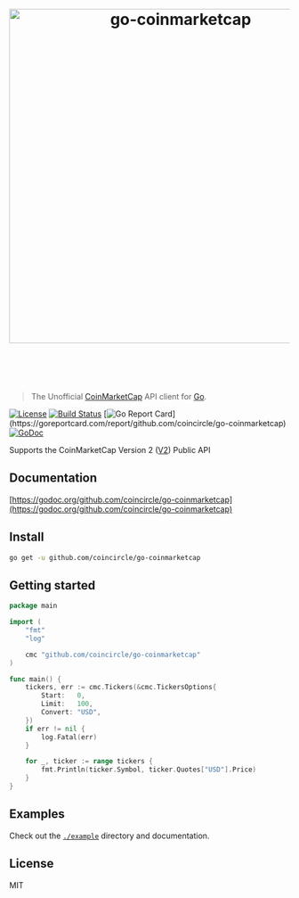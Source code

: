 <h1 align="center">
  <br />
  <img src="https://user-images.githubusercontent.com/168240/39501128-e66e2a18-4d6d-11e8-9e16-88655102da6c.png" alt="go-coinmarketcap" width="600" />
  <br />
  <br />
  <br />
</h1>

> The Unofficial [CoinMarketCap](https://coinmarketcap.com/) API client for [Go](https://golang.org/).

[![License](http://img.shields.io/badge/license-MIT-blue.svg)](https://raw.githubusercontent.com/coincircle/go-coinmarketcap/master/LICENSE.md) [![Build Status](https://travis-ci.org/coincircle/go-coinmarketcap.svg?branch=master)](https://travis-ci.org/coincircle/go-coinmarketcap) [![Go Report Card](https://goreportcard.com/badge/github.com/coincircle/go-coinmarketcap?)](https://goreportcard.com/report/github.com/coincircle/go-coinmarketcap) [![GoDoc](https://godoc.org/github.com/coincircle/go-coinmarketcap?status.svg)](https://godoc.org/github.com/coincircle/go-coinmarketcap)

Supports the CoinMarketCap Version 2 ([V2](https://coinmarketcap.com/api)) Public API

## Documentation

[https://godoc.org/github.com/coincircle/go-coinmarketcap](https://godoc.org/github.com/coincircle/go-coinmarketcap)

## Install

```bash
go get -u github.com/coincircle/go-coinmarketcap
```

## Getting started

```go
package main

import (
	"fmt"
	"log"

	cmc "github.com/coincircle/go-coinmarketcap"
)

func main() {
	tickers, err := cmc.Tickers(&cmc.TickersOptions{
		Start:   0,
		Limit:   100,
		Convert: "USD",
	})
	if err != nil {
		log.Fatal(err)
	}

	for _, ticker := range tickers {
		fmt.Println(ticker.Symbol, ticker.Quotes["USD"].Price)
	}
}

```

## Examples

Check out the [`./example`](./example) directory and documentation.

## License

MIT

